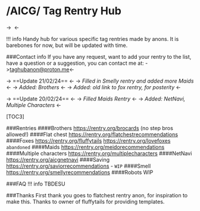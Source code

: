 # /AICG/ Tag Rentry Hub
-> ![]() <-

!!! info Handy hub for various specific tag rentries made by anons. It is barebones for now, but will be updated with time.

###Contact info
If you have any request, want to add your rentry to the list, have a question or a suggestion, you can contact me at:
->taghubanon@proton.me<-

-> ==Update 21/02/24== <-
-> *Filled in Smelly rentry and added more Maids* <-
-> *Added: Brothers* <-
-> *Added: old link to fox rentry, for posterity* <-

-> ==Update 20/02/24== <-
-> *Filled Maids Rentry* <-
-> *Added: NetNavi, Multiple Characters* <-

[TOC3]

###Rentries
####Brothers
https://rentry.org/brocards (no step bros allowed!)
####Flat chest
https://rentry.org/flatchestrecommendations
####Foxes
https://rentry.org/fluffytails
https://rentry.org/lovefoxes `abandoned`
####Maids
https://rentry.org/meidorecommendations
####Multiple characters
https://rentry.org/multiplecharacters
####NetNavi
https://rentry.org/aicgnetnavi
####Saving
https://rentry.org/saviorrecommendations - `WIP`
####Smell
https://rentry.org/smellyrecommendations
####Robots
WIP

###FAQ
!!! info TBDESU

###Thanks
First thank you goes to flatchest rentry anon, for inspiration to make this.
Thanks to owner of fluffytails for providing templates.